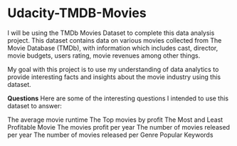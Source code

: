 # Udacity-TMDB-Movies
I will be using the TMDb Movies Dataset to complete this data analysis project. This dataset contains data on various movies collected from The Movie Database (TMDb), with information which includes cast, director, movie budgets, users rating, movie revenues among other things.

My goal with this project is to use my understanding of data analytics to provide interesting facts and insights about the movie industry using this dataset.

**Questions**
Here are some of the interesting questions I intended to use this dataset to answer:

The average movie runtime
The Top movies by profit
The Most and Least Profitable Movie
The movies profit per year
The number of movies released per year
The number of movies released per Genre
Popular Keywords
